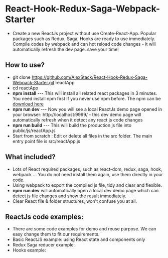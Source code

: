 # React-Hook-Redux-Saga-Webpack-Starter

-   Create a new ReactJs project without use Create-React-App. Popular packages such as Redux, Saga, Hooks are ready to use immediately. Compile codes by webpack and can hot reload code changes - it will automatically refresh the dev page. save your time!

## How to use?

-   git clone https://github.com/AlexStack/React-Hook-Redux-Saga-Webpack-Starter.git reactApp
-   cd reactApp
-   **npm install** --- This will install all related react packages in 3 minutes. You need install npm first if you never use npm before. The npm can be [download here](https://nodejs.org/en/download/)
-   **npm run dev** --- Now you will see a local ReactJs demo page opened in your browser: http://localhost:9999/ - this dev demo page will automatically refresh when it detect any react js code changes
-   **npm run build** --- This will build the production js file into public/js/reactApp.js
-   Start from scratch : Edit or delete all files in the src folder. The main entry point file is src/reactApp.js

## What included?

-   Lots of React required packages, such as react-dom, redux, saga, hook, webpack ... You do not need install them again, use them directly in your code.
-   Using webpack to export the compiled js file, tidy and clear and flexible.
-   **npm run dev** will automatically open a local dev demo page which can detect js file changes and show the result immediately.
-   Clear React file & folder structures, won't confuse you at all.

## ReactJs code examples:

-   There are some code examples for demo and reuse purpose. We can easy change them to fit our requirements.
-   Basic ReactJS example: using React state and components only
-   Redux Saga reducer example:
-   Hooks example:

